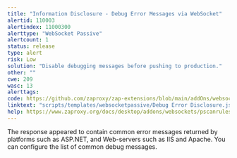 ```yaml
---
title: "Information Disclosure - Debug Error Messages via WebSocket"
alertid: 110003
alertindex: 11000300
alerttype: "WebSocket Passive"
alertcount: 1
status: release
type: alert
risk: Low
solution: "Disable debugging messages before pushing to production."
other: ""
cwe: 209
wasc: 13
alerttags: 
code: https://github.com/zaproxy/zap-extensions/blob/main/addOns/websocket/src/main/zapHomeFiles/scripts/templates/websocketpassive/Debug%20Error%20Disclosure.js
linktext: "scripts/templates/websocketpassive/Debug Error Disclosure.js"
help: https://www.zaproxy.org/docs/desktop/addons/websockets/pscanrules/#id-110003
---
```

The response appeared to contain common error messages returned by platforms such as ASP.NET, and Web-servers such as IIS and Apache. You can configure the list of common debug messages.
